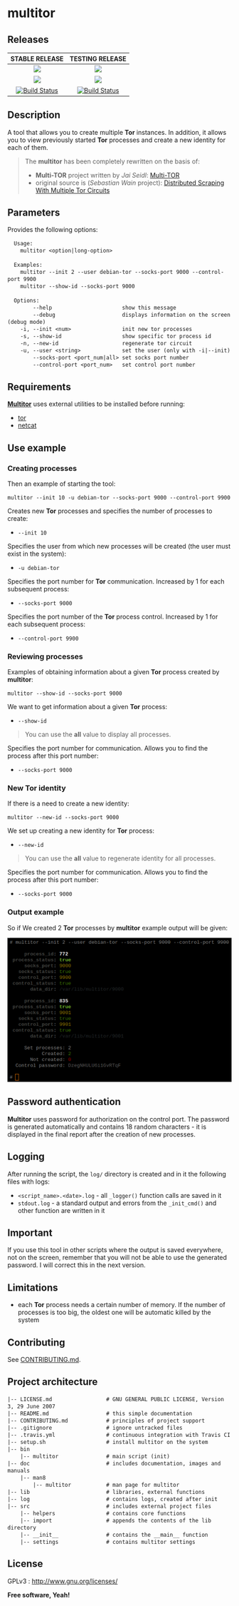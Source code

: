 # multitor

## Releases

|            **STABLE RELEASE**            |           **TESTING RELEASE**            |
| :--------------------------------------: | :--------------------------------------: |
| [![](https://img.shields.io/badge/Branch-master-green.svg)]() | [![](https://img.shields.io/badge/Branch-testing-orange.svg)]() |
| [![](https://img.shields.io/badge/Version-v1.1.0-lightgrey.svg)]() | [![](https://img.shields.io/badge/Version-v1.1.0-lightgrey.svg)]() |
| [![Build Status](https://travis-ci.org/trimstray/multitor.svg?branch=master)](https://travis-ci.org/trimstray/multitor) | [![Build Status](https://travis-ci.org/trimstray/multitor.svg?branch=testing)](https://travis-ci.org/trimstray/multitor) |

## Description

A tool that allows you to create multiple **Tor** instances. In addition, it allows you to view previously started **Tor** processes and create a new identity for each of them.

> The **multitor** has been completely rewritten on the basis of:
>
> - **Multi-TOR** project written by *Jai Seidl*: [Multi-TOR](https://github.com/jseidl/Multi-TOR)
> - original source is (*Sebastian Wain* project): [Distributed Scraping With Multiple Tor Circuits](http://blog.databigbang.com/distributed-scraping-with-multiple-tor-circuits/)

## Parameters

Provides the following options:

``````
  Usage:
    multitor <option|long-option>

  Examples:
    multitor --init 2 --user debian-tor --socks-port 9000 --control-port 9900
    multitor --show-id --socks-port 9000

  Options:
        --help                      show this message
        --debug                     displays information on the screen (debug mode)
    -i, --init <num>                init new tor processes
    -s, --show-id                   show specific tor process id
    -n, --new-id                    regenerate tor circuit
    -u, --user <string>             set the user (only with -i|--init)
        --socks-port <port_num|all> set socks port number
        --control-port <port_num>   set control port number
``````

## Requirements

**<u>Multitor</u>** uses external utilities to be installed before running:

- [tor](https://www.torproject.org/)
- [netcat](http://netcat.sourceforge.net/)

## Use example

### Creating processes

Then an example of starting the tool:

``````
multitor --init 10 -u debian-tor --socks-port 9000 --control-port 9900
``````

Creates new **Tor** processes and specifies the number of processes to create:

- `--init 10`

Specifies the user from which new processes will be created (the user must exist in the system):

- `-u debian-tor`

Specifies the port number for **Tor** communication. Increased by 1 for each subsequent process:

- `--socks-port 9000`

Specifies the port number of the **Tor** process control. Increased by 1 for each subsequent process:

- `--control-port 9900`

### Reviewing processes

Examples of obtaining information about a given **Tor** process created by **multitor**:

```
multitor --show-id --socks-port 9000
```

We want to get information about a given **Tor** process:

- `--show-id`

> You can use the **all** value to display all processes.

Specifies the port number for communication. Allows you to find the process after this port number:

- `--socks-port 9000`

### New Tor identity

If there is a need to create a new identity:

```
multitor --new-id --socks-port 9000
```

We set up creating a new identity for **Tor** process:

- `--new-id`

> You can use the **all** value to regenerate identity for all processes.

Specifies the port number for communication. Allows you to find the process after this port number:

- `--socks-port 9000`

### Output example

So if We created 2 **Tor** processes by **multitor** example output will be given:

![multitor_output](doc/img/multitor_output.png)

## Password authentication

**Multitor** uses password for authorization on the control port. The password is generated automatically and contains 18 random characters - it is displayed in the final report after the creation of new processes.

## Logging

After running the script, the `log/` directory is created and in it the following files with logs:

- `<script_name>.<date>.log` - all `_logger()` function calls are saved in it
- `stdout.log` - a standard output and errors from the `_init_cmd()` and other function are written in it

## Important

If you use this tool in other scripts where the output is saved everywhere, not on the screen, remember that you will not be able to use the generated password. I will correct this in the next version.

## Limitations

- each **Tor** process needs a certain number of memory. If the number of processes is too big, the oldest one will be automatic killed by the system

## Contributing

See [CONTRIBUTING.md](CONTRIBUTING.md).

## Project architecture

    |-- LICENSE.md                 # GNU GENERAL PUBLIC LICENSE, Version 3, 29 June 2007
    |-- README.md                  # this simple documentation
    |-- CONTRIBUTING.md            # principles of project support
    |-- .gitignore                 # ignore untracked files
    |-- .travis.yml                # continuous integration with Travis CI
    |-- setup.sh                   # install multitor on the system
    |-- bin
        |-- multitor               # main script (init)
    |-- doc                        # includes documentation, images and manuals
        |-- man8
            |-- multitor           # man page for multitor
    |-- lib                        # libraries, external functions
    |-- log                        # contains logs, created after init
    |-- src                        # includes external project files
        |-- helpers                # contains core functions
        |-- import                 # appends the contents of the lib directory
        |-- __init__               # contains the __main__ function
        |-- settings               # contains multitor settings

## License

GPLv3 : <http://www.gnu.org/licenses/>

**Free software, Yeah!**
